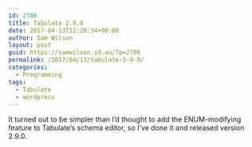 ```yaml
---
id: 2786
title: Tabulate 2.9.0
date: 2017-04-13T12:28:34+00:00
author: Sam Wilson
layout: post
guid: https://samwilson.id.au/?p=2786
permalink: /2017/04/13/tabulate-2-9-0/
categories:
  - Programming
tags:
  - Tabulate
  - wordpress
---
```

It turned out to be simpler than I&#8217;d thought to add the ENUM-modifying feature to Tabulate&#8217;s schema editor, so I&#8217;ve done it and released version 2.9.0.